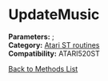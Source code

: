 # UpdateMusic

**Parameters:** ;  
**Category:** [Atari ST routines](../categories/atari_st_routines.md)  
**Compatibility:** ATARI520ST  


[Back to Methods List](../../SUMMARY.md)
